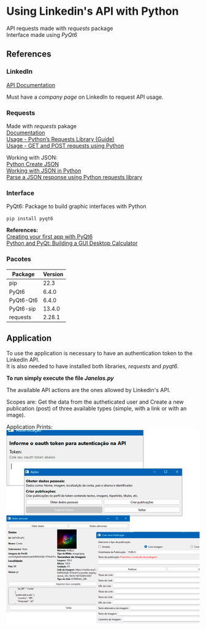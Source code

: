 # Using Linkedin's API with Python

API requests made with _requests_ package  
Interface made using *PyQt6*

## References

### LinkedIn

[API Documentation](https://learn.microsoft.com/pt-br/linkedin/)

Must have a _company page_ on LinkedIn to request API usage.

### Requests

Made with _requests_ pakage  
[Documentation](https://pypi.org/project/requests/)  
[Usage - Python’s Requests Library (Guide)](https://realpython.com/python-requests/#the-response)  
[Usage - GET and POST requests using Python](https://www.geeksforgeeks.org/get-post-requests-using-python/)

Working with JSON:  
[Python Create JSON](https://pythonexamples.org/python-create-json/)  
[Working with JSON in Python](https://datagy.io/python-requests-json/)  
[Parse a JSON response using Python requests library](https://pynative.com/parse-json-response-using-python-requests-library/)

### Interface

PyQt6: Package to build graphic interfaces with Python

`pip install pyqt6`

**References:**  
[Creating your first app with PyQt6](https://www.pythonguis.com/tutorials/pyqt6-creating-your-first-window/)  
[Python and PyQt: Building a GUI Desktop Calculator](https://realpython.com/python-pyqt-gui-calculator/)

### Pacotes

| Package            | Version   |
| ------------------ | --------- |
| pip                | 22.3      |
| PyQt6              | 6.4.0     |
| PyQt6-Qt6          | 6.4.0     |
| PyQt6-sip          | 13.4.0    |
| requests           | 2.28.1    |

## Application

To use the application is necessary to have an authentication token to the LinkedIn API.  
It is also needed to have installed both libraries, *requests* and *pyqt6*.

**To run simply execute the file *Janelas.py***

The available API actions are the ones allowed by Linkedin's API.  
<!-- ![LinkedIn API](imgs/linkedinProducts.png) -->

Scopes are: Get the data from the autheticated user and Create a new publication (post) of three available types (simple, with a link or with an image).  
<!--
**Simple Post**  
![Simple](imgs/pubSimples.png)


**Image Post**  
![Image](imgs/imgPub.png)


**Post with a Link**  
![Link](imgs/linkPub.png)
-->

Application Prints:  
![Sistema desenvolvido](data/integracaoSft.png)

<!-- 
Command to create the executable file:  
```
pyinstaller --noconsole Janelas.py --icon='data/linkApi.ico' --add-data 'data/linkApi.ico;data' --add-data 'data/integracaoSft.png;data'
``` -->
